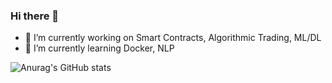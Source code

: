 ### Hi there 👋

- 🔭 I’m currently working on Smart Contracts, Algorithmic Trading, ML/DL
- 🌱 I’m currently learning Docker, NLP

![Anurag's GitHub stats](https://github-readme-stats.vercel.app/api?username=thomasbs17&show_icons=true&theme=radical)

<!--
**thomasbs17/thomasbs17** is a ✨ _special_ ✨ repository because its `README.md` (this file) appears on your GitHub profile.

Here are some ideas to get you started:

- 🔭 I’m currently working on ...
- 🌱 I’m currently learning ...
- 👯 I’m looking to collaborate on ...
- 🤔 I’m looking for help with ...
- 💬 Ask me about ...
- 📫 How to reach me: ...
- 😄 Pronouns: ...
- ⚡ Fun fact: ...
-->
